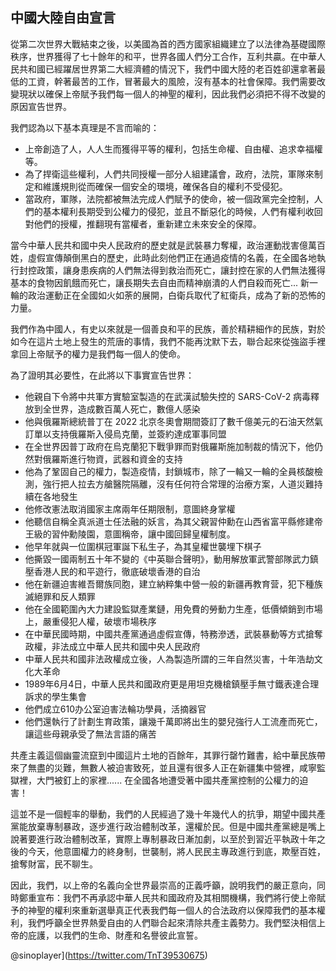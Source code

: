 
## 中國大陸自由宣言

從第二次世界大戰結束之後，以美國為首的西方國家組織建立了以法律為基礎國際秩序，世界獲得了七十餘年的和平，世界各國人們分工合作，互利共贏。在中華人民共和國已經躍居世界第二大經濟體的情況下，我們中國大陸的老百姓卻還拿著最低的工資，幹著最苦的工作，冒著最大的風險，沒有基本的社會保障。我們需要改變現狀以確保上帝賦予我們每一個人的神聖的權利，因此我們必須把不得不改變的原因宣告世界。

我們認為以下基本真理是不言而喻的：
- 上帝創造了人，人人生而獲得平等的權利，包括生命權、自由權、追求幸福權等。
- 為了捍衛這些權利，人們共同授權一部分人組建議會，政府，法院，軍隊來制定和維護規則從而確保一個安全的環境，確保各自的權利不受侵犯。
- 當政府，軍隊，法院都被無法完成人們賦予的使命，被一個政黨完全控制，人們的基本權利長期受到公權力的侵犯，並且不斷惡化的時候，人們有權利收回對他們的授權，推翻現有當權者，重新建立未來安全的保障。

當今中華人民共和國中央人民政府的歷史就是武裝暴力奪權，政治運動戕害億萬百姓，虛假宣傳顛倒黑白的歷史，此時此刻他們正在通過疫情的名義，在全國各地執行封控政策，讓身患疾病的人們無法得到救治而死亡，讓封控在家的人們無法獲得基本的食物因飢餓而死亡，讓長期失去自由而精神崩潰的人們自殺而死亡... 新一輪的政治運動正在全國如火如荼的展開，白衛兵取代了紅衛兵，成為了新的恐怖的力量。

我們作為中國人，有史以來就是一個善良和平的民族，善於精耕細作的民族，對於如今在這片土地上發生的荒唐的事情，我們不能再沈默下去，聯合起來從強盜手裡拿回上帝賦予的權力是我們每一個人的使命。

為了證明其必要性，在此將以下事實宣告世界：
- 他親自下令將中共軍方實驗室製造的在武漢試驗失控的 SARS-CoV-2 病毒釋放到全世界，造成數百萬人死亡，數億人感染
- 他與俄羅斯總統普丁在 2022 北京冬奧會期間簽訂了數千億美元的石油天然氣訂單以支持俄羅斯入侵烏克蘭，並簽約達成軍事同盟
- 在全世界因普丁政府在烏克蘭犯下戰爭罪而對俄羅斯施加制裁的情況下，他仍然對俄羅斯進行物資，武器和資金的支持
- 他為了鞏固自己的權力，製造疫情，封鎖城市，除了一輪又一輪的全員核酸檢測，強行把人拉去方艙醫院隔離，沒有任何符合常理的治療方案，人道災難持續在各地發生
- 他修改憲法取消國家主席兩年任期限制，意圖終身掌權
- 他聽信自稱全真派道士任法融的妖言，為其父親習仲勳在山西省富平縣修建帝王級的習仲勳陵園，意圖稱帝，讓中國回歸皇權制度。
- 他早年就與一位圍棋冠軍誕下私生子，為其皇權世襲埋下棋子
- 他撕毀一國兩制五十年不變的《中英聯合聲明》，動用解放軍武警部隊武力鎮壓香港人民的和平遊行，徹底破壞香港的自治
- 他在新疆迫害維吾爾族同胞，建立納粹集中營一般的新疆再教育营，犯下種族滅絕罪和反人類罪
- 他在全國範圍內大力建設監獄產業鏈，用免費的勞動力生產，低價傾銷到市場上，嚴重侵犯人權，破壞市場秩序
- 在中華民國時期，中國共產黨通過虛假宣傳，特務滲透，武裝暴動等方式搶奪政權，非法成立中華人民共和國中央人民政府
- 中華人民共和國非法政權成立後，人為製造所謂的三年自然災害，十年浩劫文化大革命
- 1989年6月4日，中華人民共和國政府更是用坦克機槍鎮壓手無寸鐵表達合理訴求的學生集會
- 他們成立610办公室迫害法輪功學員，活摘器官
- 他們還執行了計劃生育政策，讓幾千萬即將出生的嬰兒強行人工流產而死亡，讓這些母親承受了無法言語的痛苦

共產主義這個幽靈流竄到中國這片土地的百餘年，其罪行罄竹難書，給中華民族帶來了無盡的災難，無數人被迫害致死，並且還有很多人正在新疆集中營裡，咸寧監獄裡，大門被釘上的家裡...... 在全國各地遭受著中國共產黨控制的公權力的迫害！

這並不是一個輕率的舉動，我們的人民經過了幾十年幾代人的抗爭，期望中國共產黨能放棄專制暴政，逐步進行政治體制改革，還權於民。但是中國共產黨總是嘴上說著要進行政治體制改革，實際上專制暴政日漸加劇，以至於到習近平執政十年之後的今天，他意圖權力的終身制，世襲制，將人民民主專政進行到底，欺壓百姓，搶奪財富，民不聊生。

因此，我們，以上帝的名義向全世界最崇高的正義呼籲，說明我們的嚴正意向，同時鄭重宣布：我們不再承認中華人民共和國政府及其相關機構，我們將行使上帝賦予的神聖的權利來重新選舉真正代表我們每一個人的合法政府以保障我們的基本權利，我們呼籲全世界熱愛自由的人們聯合起來清除共產主義勢力。我們堅決相信上帝的庇護，以我們的生命、財產和名譽彼此宣誓。

@sinoplayer](https://twitter.com/TnT39530675)


